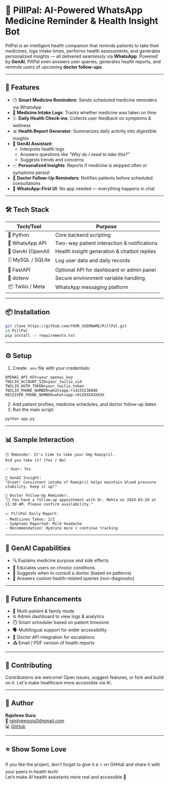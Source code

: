 
# 💊 PillPal: AI-Powered WhatsApp Medicine Reminder & Health Insight Bot

PillPal is an intelligent health companion that reminds patients to take their medicines, logs intake times, performs health assessments, and generates personalized insights — all delivered seamlessly via **WhatsApp**. Powered by **GenAI**, PillPal even answers user queries, generates health reports, and reminds users of upcoming **doctor follow-ups**.

---

## 🚀 Features

- 🕒 **Smart Medicine Reminders**: Sends scheduled medicine reminders via WhatsApp
- 🧾 **Medicine Intake Logs**: Tracks whether medicine was taken on time
- 🩺 **Daily Health Check-ins**: Collects user feedback on symptoms & wellness
- 📊 **Health Report Generator**: Summarizes daily activity into digestible insights
- 🤖 **GenAI Assistant**:
  - Interprets health logs
  - Answers questions like *"Why do I need to take this?"*
  - Suggests trends and concerns
- 📈 **Personalized Insights**: Reports if medicine is skipped often or symptoms persist
- 📅 **Doctor Follow-Up Reminders**: Notifies patients before scheduled consultations
- 🧠 **WhatsApp-First UI**: No app needed — everything happens in chat

---

## 🛠️ Tech Stack

| Tech/Tool       | Purpose                                      |
|------------------|----------------------------------------------|
| 🐍 Python         | Core backend scripting                        |
| 💬 WhatsApp API   | Two-way patient interaction & notifications  |
| 🧠 GenAI (OpenAI) | Health insight generation & chatbot replies  |
| 🗄️ MySQL / SQLite | Log user data and daily records              |
| 🧪 FastAPI        | Optional API for dashboard or admin panel    |
| 🔐 dotenv         | Secure environment variable handling         |
| 📦 Twilio / Meta | WhatsApp messaging platform                  |

---

## 📦 Installation

```bash
git clone https://github.com/YOUR_USERNAME/PillPal.git
cd PillPal
pip install -r requirements.txt
```

---

## ⚙️ Setup

1. Create `.env` file with your credentials:

```env
OPENAI_API_KEY=your_openai_key
TWILIO_ACCOUNT_SID=your_twilio_sid
TWILIO_AUTH_TOKEN=your_twilio_token
TWILIO_PHONE_NUMBER=whatsapp:+14155238886
RECEIVER_PHONE_NUMBER=whatsapp:+91XXXXXXXXXX
```

2. Add patient profiles, medicine schedules, and doctor follow-up dates
3. Run the main script:

```bash
python app.py
```

---

## 📊 Sample Interaction

```
🕒 Reminder: It's time to take your 5mg Ramipril.
Did you take it? (Yes / No)

✅ User: Yes

🧠 GenAI Insight:
"Great! Consistent intake of Ramipril helps maintain blood pressure stability. Keep it up!"

📅 Doctor Follow-Up Reminder:
"📌 You have a follow-up appointment with Dr. Mehta on 2024-03-29 at 11:30 AM. Please confirm availability."

📈 PillPal Daily Report:
- Medicines Taken: 2/2
- Symptoms Reported: Mild headache
- Recommendation: Hydrate more + continue tracking
```

---

## 🧠 GenAI Capabilities

- 🔍 Explains medicine purpose and side effects
- 📘 Educates users on chronic conditions
- 🧠 Suggests when to consult a doctor (based on patterns)
- 🤖 Answers custom health-related queries (non-diagnostic)

---

## 📅 Future Enhancements

- 📅 Multi-patient & family mode
- 🌐 Admin dashboard to view logs & analytics
- ⏱️ Smart scheduler based on patient timezone
- 🗣️ Multilingual support for wider accessibility
- 🔗 Doctor API integration for escalations
- 📤 Email / PDF version of health reports

---

## 🤝 Contributing

Contributions are welcome! Open issues, suggest features, or fork and build on it. Let's make healthcare more accessible via AI.

---

## 👤 Author

**Rajshree Guru**  
📧 [rajshreeguru0@gmail.com](mailto:rajshreeguru0@gmail.com)  
💻 [GitHub](https://github.com/Rajshri12)

---

## ⭐ Show Some Love

If you like the project, don’t forget to give it a ⭐ on GitHub and share it with your peers in health tech!  
Let’s make AI health assistants more real and accessible 💙